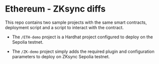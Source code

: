 # Ethereum - ZKsync diffs

This repo contains two sample projects with the same smart contracts, deployment script and a script to interact with the contract.

- The `/ETH-demo` project is a Hardhat project configured to deploy on the Sepolia testnet.

- The `/ZK-demo` project simply adds the required plugin and configuration parameters to deploy on ZKsync Sepolia testnet.
